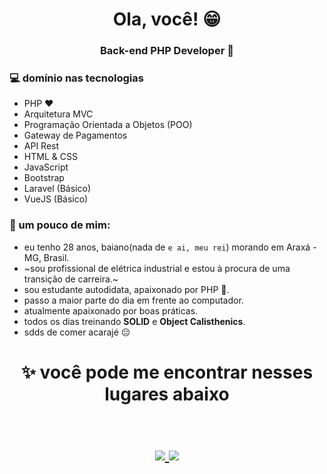 <h1 align="center">  Ola, você! 😁 </h1>
<h3 align="center"> Back-end PHP Developer 🐘</h3>

### 💻 domínio nas tecnologias
- PHP ❤
- Arquitetura MVC
- Programação Orientada a Objetos (POO)
- Gateway de Pagamentos
- API Rest 
- HTML & CSS
- JavaScript
- Bootstrap
- Laravel (Básico)
- VueJS (Básico)

### 🤔 um pouco de mim:
- eu tenho 28 anos, baiano(nada de `e ai, meu rei`) morando em Araxá - MG, Brasil.
- ~sou profissional de elétrica industrial e estou à procura de uma transição de carreira.~
- sou estudante autodidata, apaixonado por PHP 🐘.
- passo a maior parte do dia em frente ao computador.
- atualmente apaixonado por boas práticas.
- todos os dias treinando **SOLID** e **Object Calisthenics**.
- sdds de comer acarajé 😔 



<h1 align="center">
✨ você pode me encontrar nesses lugares abaixo 
  
  <p align="center"><br/>
   <a href="https://www.linkedin.com/in/lailson-dev/">
    <img src="https://img.shields.io/badge/linkedin-lailson-blue">
  </a>
  
  <a href="https://www.instagram.com/lailsondev/">
    <img src="https://img.shields.io/badge/instagram-lailson-orange">
  </a>
</p>
</h1>
